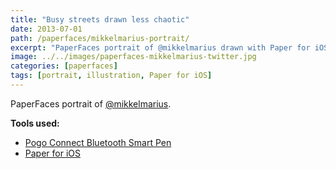 ```yaml
---
title: "Busy streets drawn less chaotic"
date: 2013-07-01
path: /paperfaces/mikkelmarius-portrait/
excerpt: "PaperFaces portrait of @mikkelmarius drawn with Paper for iOS on an iPad."
image: ../../images/paperfaces-mikkelmarius-twitter.jpg
categories: [paperfaces]
tags: [portrait, illustration, Paper for iOS]
---
```


PaperFaces portrait of [@mikkelmarius](https://twitter.com/mikkelmarius).

**Tools used:**

- [Pogo Connect Bluetooth Smart Pen](https://www.amazon.com/gp/product/B009K448L4/ref=as_li_ss_tl?ie=UTF8&camp=1789&creative=390957&creativeASIN=B009K448L4&linkCode=as2&tag=mademist-20)
- [Paper for iOS](https://paper.bywetransfer.com/)
